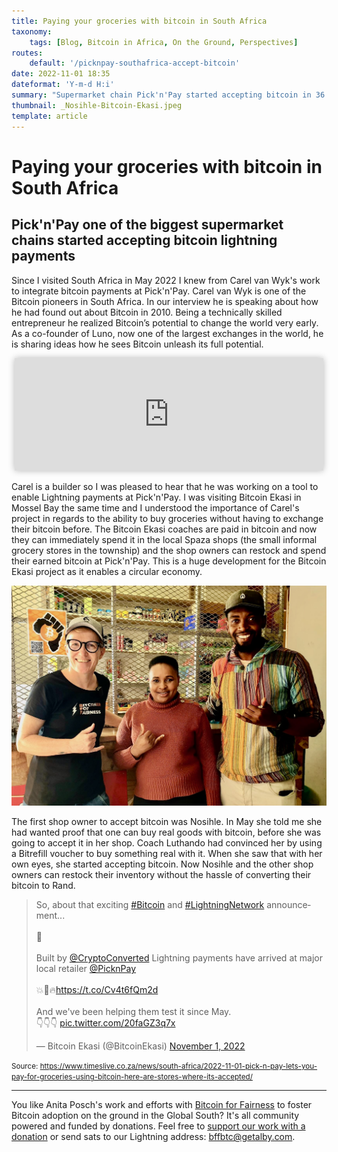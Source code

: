 ```yaml
---
title: Paying your groceries with bitcoin in South Africa
taxonomy:
    tags: [Blog, Bitcoin in Africa, On the Ground, Perspectives]
routes:
    default: '/picknpay-southafrica-accept-bitcoin'
date: 2022-11-01 18:35
dateformat: 'Y-m-d H:i'
summary: "Supermarket chain Pick'n'Pay started accepting bitcoin in 36 stores in South Africa. They want to roll it out to all stores. Pick'n'Pay has 16% grocery market share in South Africa."
thumbnail: _Nosihle-Bitcoin-Ekasi.jpeg
template: article
---
```


# Paying your groceries with bitcoin in South Africa 

## Pick'n'Pay one of the biggest supermarket chains started accepting bitcoin lightning payments

Since I visited South Africa in May 2022 I knew from Carel van Wyk's work to integrate bitcoin payments at Pick'n'Pay. Carel van Wyk is one of the Bitcoin pioneers in South Africa. In our interview he is speaking about how he had found out about Bitcoin in 2010. Being a technically skilled entrepreneur he realized Bitcoin’s potential to change the world very early. As a co-founder of Luno, now one of the largest exchanges in the world, he is sharing ideas how he sees Bitcoin unleash its full potential.

<iframe src="https://www.vodio.fr/frameplay.php?idref=25725&urlref=1" style="border: 0px none; box-shadow: rgba(0, 0, 0, 0.28) 0px 0px 10px; width: calc(100% - 10px); height: 180px; margin-left: 5px; padding: 0;" scrolling="no"></iframe>

Carel is a builder so I was pleased to hear that he was working on a tool to enable Lightning payments at Pick'n'Pay. I was visiting Bitcoin Ekasi in Mossel Bay the same time and I understood the importance of Carel's project in regards to the ability to buy groceries without having to exchange their bitcoin before. The Bitcoin Ekasi coaches are paid in bitcoin and now they can immediately spend it in the local Spaza shops (the small informal grocery stores in the township) and the shop owners can restock and spend their earned bitcoin at Pick'n'Pay. This is a huge development for the Bitcoin Ekasi project as it enables a circular economy.

![Nosihle was the first shop owner in Bitcoin Ekasi who accepted bitcoin as a payment. On the right is Luthando the Bitcoin senior coach in Ekasi.](_Nosihle-Bitcoin-Ekasi.jpeg)
 
The first shop owner to accept bitcoin was Nosihle. In May she told me she had wanted proof that one can buy real goods with bitcoin, before she was going to accept it in her shop. Coach Luthando had convinced her by using a Bitrefill voucher to buy something real with it. When she saw that with her own eyes, she started accepting bitcoin. Now Nosihle and the other shop owners can restock their inventory without the hassle of converting their bitcoin to Rand. 

<blockquote class="twitter-tweet"><p lang="en" dir="ltr">So, about that exciting <a href="https://twitter.com/hashtag/Bitcoin?src=hash&amp;ref_src=twsrc%5Etfw">#Bitcoin</a> and <a href="https://twitter.com/hashtag/LightningNetwork?src=hash&amp;ref_src=twsrc%5Etfw">#LightningNetwork</a> announcement...<br><br>👀<br><br>Built by <a href="https://twitter.com/CryptoConverted?ref_src=twsrc%5Etfw">@CryptoConverted</a> Lightning payments have arrived at major local retailer <a href="https://twitter.com/PicknPay?ref_src=twsrc%5Etfw">@PicknPay</a><br><br>💥🧡🔥<a href="https://t.co/Cv4t6fQm2d">https://t.co/Cv4t6fQm2d</a><br><br>And we&#39;ve been helping them test it since May.<br>👇👇👇 <a href="https://t.co/20faGZ3q7x">pic.twitter.com/20faGZ3q7x</a></p>&mdash; Bitcoin Ekasi (@BitcoinEkasi) <a href="https://twitter.com/BitcoinEkasi/status/1587416952305319936?ref_src=twsrc%5Etfw">November 1, 2022</a></blockquote> <script async src="https://platform.twitter.com/widgets.js" charset="utf-8"></script>

<small>Source: https://www.timeslive.co.za/news/south-africa/2022-11-01-pick-n-pay-lets-you-pay-for-groceries-using-bitcoin-here-are-stores-where-its-accepted/</small>


---

You like Anita Posch's work and efforts with [Bitcoin for Fairness](https://bffbtc.org) to foster Bitcoin adoption on the ground in the Global South? It's all community powered and funded by donations. Feel free to [support our work with a donation](https://anita.link/donate) or send sats to our Lightning address: bffbtc@getalby.com.